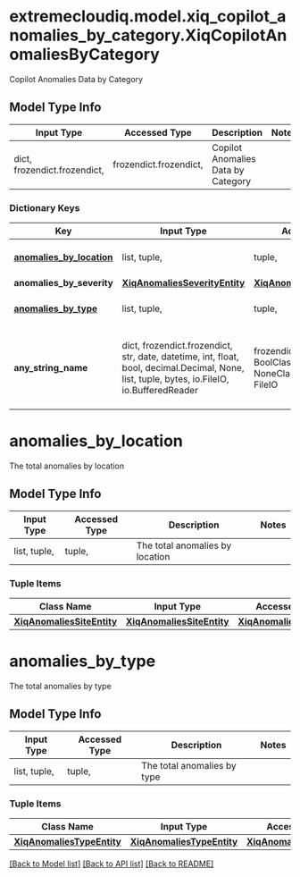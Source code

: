 # extremecloudiq.model.xiq_copilot_anomalies_by_category.XiqCopilotAnomaliesByCategory

Copilot Anomalies Data by Category

## Model Type Info
Input Type | Accessed Type | Description | Notes
------------ | ------------- | ------------- | -------------
dict, frozendict.frozendict,  | frozendict.frozendict,  | Copilot Anomalies Data by Category | 

### Dictionary Keys
Key | Input Type | Accessed Type | Description | Notes
------------ | ------------- | ------------- | ------------- | -------------
**[anomalies_by_location](#anomalies_by_location)** | list, tuple,  | tuple,  | The total anomalies by location | [optional] 
**anomalies_by_severity** | [**XiqAnomaliesSeverityEntity**](XiqAnomaliesSeverityEntity.md) | [**XiqAnomaliesSeverityEntity**](XiqAnomaliesSeverityEntity.md) |  | [optional] 
**[anomalies_by_type](#anomalies_by_type)** | list, tuple,  | tuple,  | The total anomalies by type | [optional] 
**any_string_name** | dict, frozendict.frozendict, str, date, datetime, int, float, bool, decimal.Decimal, None, list, tuple, bytes, io.FileIO, io.BufferedReader | frozendict.frozendict, str, BoolClass, decimal.Decimal, NoneClass, tuple, bytes, FileIO | any string name can be used but the value must be the correct type | [optional]

# anomalies_by_location

The total anomalies by location

## Model Type Info
Input Type | Accessed Type | Description | Notes
------------ | ------------- | ------------- | -------------
list, tuple,  | tuple,  | The total anomalies by location | 

### Tuple Items
Class Name | Input Type | Accessed Type | Description | Notes
------------- | ------------- | ------------- | ------------- | -------------
[**XiqAnomaliesSiteEntity**](XiqAnomaliesSiteEntity.md) | [**XiqAnomaliesSiteEntity**](XiqAnomaliesSiteEntity.md) | [**XiqAnomaliesSiteEntity**](XiqAnomaliesSiteEntity.md) |  | 

# anomalies_by_type

The total anomalies by type

## Model Type Info
Input Type | Accessed Type | Description | Notes
------------ | ------------- | ------------- | -------------
list, tuple,  | tuple,  | The total anomalies by type | 

### Tuple Items
Class Name | Input Type | Accessed Type | Description | Notes
------------- | ------------- | ------------- | ------------- | -------------
[**XiqAnomaliesTypeEntity**](XiqAnomaliesTypeEntity.md) | [**XiqAnomaliesTypeEntity**](XiqAnomaliesTypeEntity.md) | [**XiqAnomaliesTypeEntity**](XiqAnomaliesTypeEntity.md) |  | 

[[Back to Model list]](../../README.md#documentation-for-models) [[Back to API list]](../../README.md#documentation-for-api-endpoints) [[Back to README]](../../README.md)

